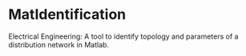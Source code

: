 # MatIdentification
Electrical Engineering: A tool to identify topology and parameters of a distribution network in Matlab.
